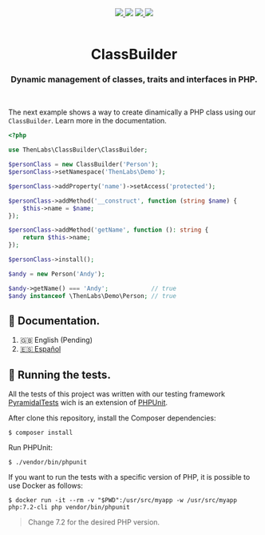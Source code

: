 <div align="center">
    <a href="https://github.com/thenlabs/class-builder/blob/v1/LICENSE.txt" target="_blank">
        <img src="https://img.shields.io/github/license/thenlabs/class-builder?style=for-the-badge">
    </a>
    <img src="https://img.shields.io/packagist/php-v/thenlabs/class-builder?style=for-the-badge">
    <a href="https://travis-ci.com/github/thenlabs/class-builder" target="_blank">
        <img src="https://img.shields.io/travis/com/thenlabs/class-builder?style=for-the-badge">
    </a>
    <a href="https://twitter.com/ThenLabsOrg" target="_blank">
        <img src="https://img.shields.io/twitter/follow/thenlabs?style=for-the-badge">
    </a>
</div>

<br>

<h1 align="center">ClassBuilder</h1>
<h3 align="center">Dynamic management of classes, traits and interfaces in PHP.</h3>

<br>

The next example shows a way to create dinamically a PHP class using our `ClassBuilder`. Learn more in the documentation.

```php
<?php

use ThenLabs\ClassBuilder\ClassBuilder;

$personClass = new ClassBuilder('Person');
$personClass->setNamespace('ThenLabs\Demo');

$personClass->addProperty('name')->setAccess('protected');

$personClass->addMethod('__construct', function (string $name) {
    $this->name = $name;
});

$personClass->addMethod('getName', function (): string {
    return $this->name;
});

$personClass->install();

$andy = new Person('Andy');

$andy->getName() === 'Andy';            // true
$andy instanceof \ThenLabs\Demo\Person; // true
```

## 📖 Documentation.

1. 🇬🇧 English (Pending)
2. [🇪🇸 Español](https://thenlabs.org/es/doc/class-builder/master/index.html)

## 🧪 Running the tests.

All the tests of this project was written with our testing framework [PyramidalTests][pyramidal-tests] wich is an extension of [PHPUnit][phpunit].

After clone this repository, install the Composer dependencies:

    $ composer install

Run PHPUnit:

    $ ./vendor/bin/phpunit

[phpunit]: https://phpunit.de
[pyramidal-tests]: https://github.com/thenlabs/pyramidal-tests

If you want to run the tests with a specific version of PHP, it is possible to use Docker as follows:

    $ docker run -it --rm -v "$PWD":/usr/src/myapp -w /usr/src/myapp php:7.2-cli php vendor/bin/phpunit

>Change 7.2 for the desired PHP version.
